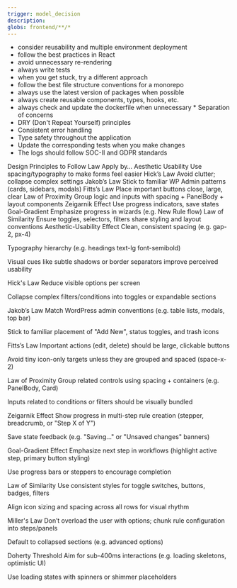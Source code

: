 ```yaml
---
trigger: model_decision
description:
globs: frontend/**/*
---
```


- consider reusability and multiple environment deployment
- follow the best practices in React
- avoid unnecessary re-rendering
- always write tests
- when you get stuck, try a different approach
- follow the best file structure conventions for a monorepo
- always use the latest version of packages when possible
- always create reusable components, types, hooks, etc.
- always check and update the dockerfile when unnecessary \* Separation of concerns
- DRY (Don't Repeat Yourself) principles
- Consistent error handling
- Type safety throughout the application
- Update the corresponding tests when you make changes
- The logs should follow SOC-II and GDPR standards

Design Principles to Follow
Law Apply by…
Aesthetic Usability Use spacing/typography to make forms feel easier
Hick’s Law Avoid clutter; collapse complex settings
Jakob’s Law Stick to familiar WP Admin patterns (cards, sidebars, modals)
Fitts’s Law Place important buttons close, large, clear
Law of Proximity Group logic and inputs with spacing + PanelBody + layout components
Zeigarnik Effect Use progress indicators, save states
Goal-Gradient Emphasize progress in wizards (e.g. New Rule flow)
Law of Similarity Ensure toggles, selectors, filters share styling and layout conventions
Aesthetic-Usability Effect
Clean, consistent spacing (e.g. gap-2, px-4)

Typography hierarchy (e.g. headings text-lg font-semibold)

Visual cues like subtle shadows or border separators improve perceived usability

Hick's Law
Reduce visible options per screen

Collapse complex filters/conditions into toggles or expandable sections

Jakob’s Law
Match WordPress admin conventions (e.g. table lists, modals, top bar)

Stick to familiar placement of "Add New", status toggles, and trash icons

Fitts’s Law
Important actions (edit, delete) should be large, clickable buttons

Avoid tiny icon-only targets unless they are grouped and spaced (space-x-2)

Law of Proximity
Group related controls using spacing + containers (e.g. PanelBody, Card)

Inputs related to conditions or filters should be visually bundled

Zeigarnik Effect
Show progress in multi-step rule creation (stepper, breadcrumb, or "Step X of Y")

Save state feedback (e.g. "Saving..." or "Unsaved changes" banners)

Goal-Gradient Effect
Emphasize next step in workflows (highlight active step, primary button styling)

Use progress bars or steppers to encourage completion

Law of Similarity
Use consistent styles for toggle switches, buttons, badges, filters

Align icon sizing and spacing across all rows for visual rhythm

Miller's Law
Don’t overload the user with options; chunk rule configuration into steps/panels

Default to collapsed sections (e.g. advanced options)

Doherty Threshold
Aim for sub-400ms interactions (e.g. loading skeletons, optimistic UI)

Use loading states with spinners or shimmer placeholders
